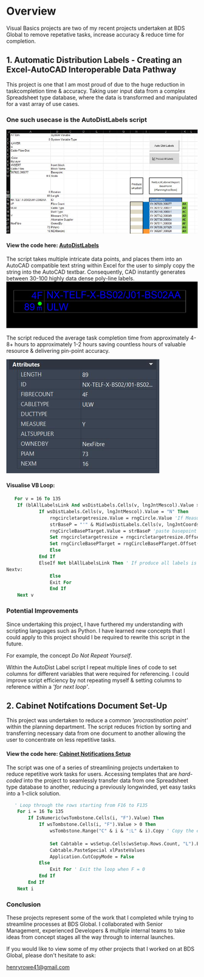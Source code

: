 # Overview
Visual Basics projects are two of my recent projects undertaken at BDS Global to remove repetative tasks, increase accuracy & reduce time for completion. 

## 1. Automatic Distribution Labels - Creating an Excel-AutoCAD Interoperable Data Pathway
This project is one that I am most proud of due to the huge reduction in taskcompletion time & accuracy. Taking user input data from a complex Spreadsheet type database, where the data is transformed and manipulated for a vast array of use cases. 

### One such usecase is the AutoDistLabels script

![Visualisation of Excel](Images/excelcadscript.png.JPG)

#### View the code here: [AutoDistLabels](https://github.com/HJR41/VisualBasic/blob/main/AutoDistLabels.vba)

The script takes multiple intricate data points, and places them into an AutoCAD compatible text string within Excel for the user to simply copy the string into the AutoCAD textbar. Consequently, CAD instantly generates between 30-100 highly data dense poly-line labels.
![Visualisation of CAD](Images/distlabel.png.JPG)


The script reduced the average task completion time from approximately 4-8+ hours to approximately 1-2 hours saving countless hours of valuable resource & delivering pin-point accuracy.

![Visualisation of label attributes](Images/labelattributes.png.JPG)



#### Visualise VB Loop:
```vb
   For v = 16 To 135
    If (blAllLabelsLink And wsDistLabels.Cells(v, lngJntMescol).Value > 0) Or (Not blAllLabelsLink And wsDistLabels.Cells(v, lngSelectedJntLbl).Value > 0) Then
            If wsDistLabels.Cells(v, lngJntMescol).Value = "N" Then
                rngcircletargetresize.Value = rngCircle.Value 'If Measure is set to no then put a circle at the bottom           
                strBaseP = "'" & Mid(wsDistLabels.Cells(v, lngJntCoordscol).Value, 4) 'set & copy Basepoint
                rngCircleBasePTarget.Value = strBaseP 'paste basepoint
                Set rngcircletargetresize = rngcircletargetresize.Offset(3, 0)
                Set rngCircleBasePTarget = rngCircleBasePTarget.Offset(3, 0)
                Else
            End If
            ElseIf Not blAllLabelsLink Then ' If produce all labels is false then continue loop, else exit loop
Nextv:
                Else
                Exit For
                End If
    Next v
```
### Potential Improvements 
Since undertaking this project, I have furthered my understanding with scripting languages such as Python. I have learned new concepts that I could apply to this project should I be required to rewrite this script in the future.

For example, the concept *Do Not Repeat Yourself*.

Within the AutoDist Label script I repeat multiple lines of code to set columns for different variables that were required for referencing. I could improve script efficiency by not repeating myself & setting columns to reference within a *'for next loop'*.


## 2. Cabinet Notifcations Document Set-Up

This project was undertaken to reduce a common *'procrastination point'* within the planning department. The script reduces friction by sorting and transferring necessary data from one document to another allowing the user to concentrate on less repetitive tasks. 

#### View the code here: [Cabinet Notifications Setup](https://github.com/HJR41/VisualBasic/blob/main/Cabinet_Notifications_Setup.vba)

The script was one of a series of streamlining projects undertaken to reduce repetitive work tasks for users. Accessing templates that are *hard-coded* into the project to seamlessly transfer data from one Spreadsheet type database to another, reducing a previously longwinded, yet easy tasks into a 1-click solution.

```vb
   ' Loop through the rows starting from F16 to F135
    For i = 16 To 135
        If IsNumeric(wsTombstone.Cells(i, "F").Value) Then
            If wsTombstone.Cells(i, "F").Value > 0 Then
                wsTombstone.Range("C" & i & ":L" & i).Copy ' Copy the entire row from Column C to Column L
                
                Set Cabtable = wsSetup.Cells(wsSetup.Rows.Count, "L").End(xlUp).Offset(1, 0)
                Cabtable.PasteSpecial xlPasteValues
                Application.CutCopyMode = False
            Else
                Exit For ' Exit the loop when F = 0
            End If
        End If
    Next i
```

### Conclusion

These projects represent some of the work that I completed while trying to streamline processes at BDS Global. I collaborated with Senior Management, experienced Developers & multiple internal teams to take ideas from concept stages all the way through to internal launches.

If you would like to view some of my other projects that I worked on at BDS Global, please don't hesitate to ask:

henryrowe41@gmail.com
